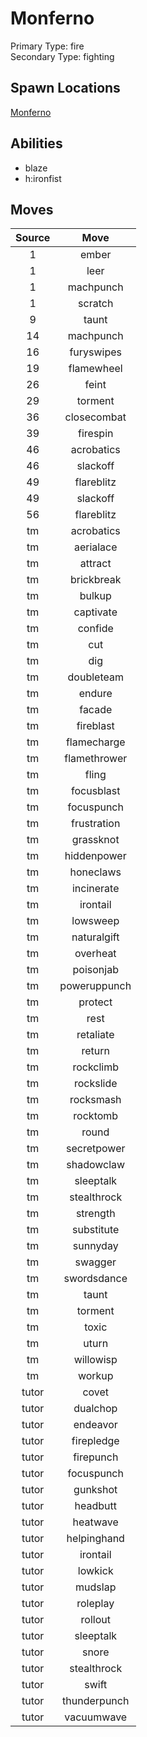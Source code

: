 # Monferno  
Primary Type: fire  
Secondary Type: fighting  
  
## Spawn Locations  
[Monferno](/data/spawn_presets/monferno.md)  
  
## Abilities  
  * blaze
  * h:ironfist
  
  
## Moves  
  
| Source | Move |  
|:---:|:---:|  
| 1 | ember |  
| 1 | leer |  
| 1 | machpunch |  
| 1 | scratch |  
| 9 | taunt |  
| 14 | machpunch |  
| 16 | furyswipes |  
| 19 | flamewheel |  
| 26 | feint |  
| 29 | torment |  
| 36 | closecombat |  
| 39 | firespin |  
| 46 | acrobatics |  
| 46 | slackoff |  
| 49 | flareblitz |  
| 49 | slackoff |  
| 56 | flareblitz |  
| tm | acrobatics |  
| tm | aerialace |  
| tm | attract |  
| tm | brickbreak |  
| tm | bulkup |  
| tm | captivate |  
| tm | confide |  
| tm | cut |  
| tm | dig |  
| tm | doubleteam |  
| tm | endure |  
| tm | facade |  
| tm | fireblast |  
| tm | flamecharge |  
| tm | flamethrower |  
| tm | fling |  
| tm | focusblast |  
| tm | focuspunch |  
| tm | frustration |  
| tm | grassknot |  
| tm | hiddenpower |  
| tm | honeclaws |  
| tm | incinerate |  
| tm | irontail |  
| tm | lowsweep |  
| tm | naturalgift |  
| tm | overheat |  
| tm | poisonjab |  
| tm | poweruppunch |  
| tm | protect |  
| tm | rest |  
| tm | retaliate |  
| tm | return |  
| tm | rockclimb |  
| tm | rockslide |  
| tm | rocksmash |  
| tm | rocktomb |  
| tm | round |  
| tm | secretpower |  
| tm | shadowclaw |  
| tm | sleeptalk |  
| tm | stealthrock |  
| tm | strength |  
| tm | substitute |  
| tm | sunnyday |  
| tm | swagger |  
| tm | swordsdance |  
| tm | taunt |  
| tm | torment |  
| tm | toxic |  
| tm | uturn |  
| tm | willowisp |  
| tm | workup |  
| tutor | covet |  
| tutor | dualchop |  
| tutor | endeavor |  
| tutor | firepledge |  
| tutor | firepunch |  
| tutor | focuspunch |  
| tutor | gunkshot |  
| tutor | headbutt |  
| tutor | heatwave |  
| tutor | helpinghand |  
| tutor | irontail |  
| tutor | lowkick |  
| tutor | mudslap |  
| tutor | roleplay |  
| tutor | rollout |  
| tutor | sleeptalk |  
| tutor | snore |  
| tutor | stealthrock |  
| tutor | swift |  
| tutor | thunderpunch |  
| tutor | vacuumwave |  
  
